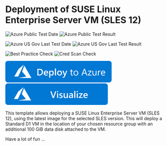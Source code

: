 # Deployment of SUSE Linux Enterprise Server VM (SLES 12)

![Azure Public Test Date](https://azurequickstartsservice.blob.core.windows.net/badges/vm-simple-sles/PublicLastTestDate.svg)
![Azure Public Test Result](https://azurequickstartsservice.blob.core.windows.net/badges/vm-simple-sles/PublicDeployment.svg)

![Azure US Gov Last Test Date](https://azurequickstartsservice.blob.core.windows.net/badges/vm-simple-sles/FairfaxLastTestDate.svg)
![Azure US Gov Last Test Result](https://azurequickstartsservice.blob.core.windows.net/badges/vm-simple-sles/FairfaxDeployment.svg)

![Best Practice Check](https://azurequickstartsservice.blob.core.windows.net/badges/vm-simple-sles/BestPracticeResult.svg)
![Cred Scan Check](https://azurequickstartsservice.blob.core.windows.net/badges/vm-simple-sles/CredScanResult.svg)

[![Deploy To Azure](https://raw.githubusercontent.com/Azure/azure-quickstart-templates/master/1-CONTRIBUTION-GUIDE/images/deploytoazure.svg?sanitize=true)](https://portal.azure.com/#create/Microsoft.Template/uri/https%3A%2F%2Fraw.githubusercontent.com%2FAzure%2Fazure-quickstart-templates%2Fmaster%2Fvm-simple-sles%2Fazuredeploy.json)  [![Visualize](https://raw.githubusercontent.com/Azure/azure-quickstart-templates/master/1-CONTRIBUTION-GUIDE/images/visualizebutton.svg?sanitize=true)](http://armviz.io/#/?load=https%3A%2F%2Fraw.githubusercontent.com%2FAzure%2Fazure-quickstart-templates%2Fmaster%2Fvm-simple-sles%2Fazuredeploy.json)

This template allows deploying a SUSE Linux Enterprise Server VM (SLES 12), using the latest image for the selected SLES version. This will deploy a Standard D1 VM in the location of your chosen resource group with an additional 100 GiB data disk attached to the VM.

Have a lot of fun ...



